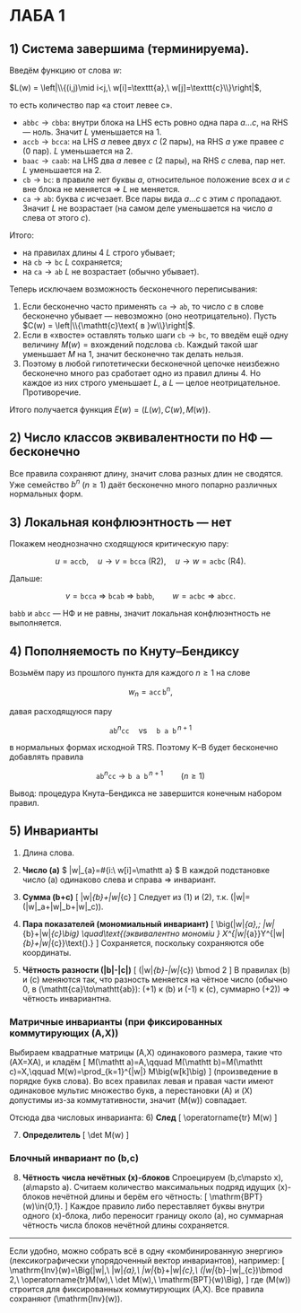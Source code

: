 # ЛАБА 1

## 1) Система завершима (терминируема).

Введём функцию от слова $w$:

$L(w) = \left|\\{(i,j)\mid i<j,\ w[i]=\texttt{a},\ w[j]=\texttt{c}\\}\right|$,

то есть количество пар «a стоит левее c».

* $\texttt{abbc} \to \texttt{cbba}$: внутри блока на LHS есть ровно одна пара $a\ldots c$, на RHS — ноль. Значит $L$ уменьшается на 1.
* $\texttt{accb} \to \texttt{bcca}$: на LHS $a$ левее двух $c$ (2 пары), на RHS $a$ уже правее $c$ (0 пар). $L$ уменьшается на 2.
* $\texttt{baac} \to \texttt{caab}$: на LHS два $a$ левее $c$ (2 пары), на RHS $c$ слева, пар нет. $L$ уменьшается на 2.
* $\texttt{cb} \to \texttt{bc}$: в правиле нет буквы $a$, относительное положение всех $a$ и $c$ вне блока не меняется ⇒ $L$ не меняется.
* $\texttt{ca} \to \texttt{ab}$: буква $c$ исчезает. Все пары вида $a\ldots c$ с этим $c$ пропадают. Значит $L$ не возрастает (на самом деле уменьшается на число $a$ слева от этого $c$).

Итого:

* на правилах длины 4 $L$ строго убывает;
* на $\texttt{cb}\to\texttt{bc}$ $L$ сохраняется;
* на $\texttt{ca}\to\texttt{ab}$ $L$ не возрастает (обычно убывает).

Теперь исключаем возможность бесконечного переписывания:

1. Если бесконечно часто применять $\texttt{ca}\to\texttt{ab}$, то число $c$ в слове бесконечно убывает — невозможно (оно неотрицательно). Пусть
   $C(w) = \left|\\{\mathtt{c}\text{ в }w\\}\right|$.
2. Если в «хвосте» оставлять только шаги $\texttt{cb}\to\texttt{bc}$, то введём ещё одну величину $M(w)=\text{вхождений подслова }\texttt{cb}$. Каждый такой шаг уменьшает $M$ на 1, значит бесконечно так делать нельзя.
3. Поэтому в любой гипотетически бесконечной цепочке неизбежно бесконечно много раз сработает одно из правил длины 4. Но каждое из них строго уменьшает $L$, а $L$ — целое неотрицательное. Противоречие.

Итого получается функция $E(w) = \big(L(w), C(w), M(w)\big)$.


## 2) Число классов эквивалентности по НФ — бесконечно

Все правила сохраняют длину, значит слова разных длин не сводятся. Уже семейство $b^n$ ($n\ge1$) даёт бесконечно много попарно различных нормальных форм.

## 3) Локальная конфлюэнтность — нет

Покажем неоднозначно сходящуюся критическую пару:

$$
u=\texttt{accb},\quad u\to v=\texttt{bcca}\ (\text{R2}),\quad u\to w=\texttt{acbc}\ (\text{R4}).
$$

Дальше:

$$
v=\texttt{bcca}\ \Rightarrow\ \texttt{bcab}\ \Rightarrow\ \texttt{babb},\qquad
w=\texttt{acbc}\ \Rightarrow\ \texttt{abcc}.
$$

$\texttt{babb}$ и $\texttt{abcc}$ — НФ и не равны, значит локальная конфлюэнтность не выполняется.

## 4) Пополняемость по Кнуту–Бендиксу

Возьмём пару из прошлого пункта для каждого $n\ge1$ на слове

$$
w_n=\texttt{acc}\,\texttt{b}^n,
$$

давая расходящуюся пару

$$
\texttt{ab}^n\texttt{cc}\quad\text{vs}\quad \texttt{b a b}^{\,n+1}
$$

в нормальных формах исходной TRS. Поэтому K–B будет бесконечно добавлять правила

$$ 
\texttt{ab}^n\texttt{cc}\ \to\ \texttt{b a b}^{\,n+1}\qquad(n\ge1)
$$


Вывод: процедура Кнута–Бендикса не завершится конечным набором правил.

## 5) Инварианты

1. Длина слова.

2. **Число (a)**
   $
   |w|_{a}=#{i:\ w[i]=\mathtt a}
   $
   В каждой подстановке число (a) одинаково слева и справа ⇒ инвариант.

3. **Сумма (b+c)**
   [
   |w|*{b}+|w|*{c}
   ]
   Следует из (1) и (2), т.к. (|w|=(|w|_a+|w|_b+|w|_c)).

4. **Пара показателей (мономиальный инвариант)**
   [
   \big(|w|*{a},; |w|*{b}+|w|*{c}\big)
   \quad\text{(эквивалентно мономiu } X^{|w|*{a}}Y^{|w|*{b}+|w|*{c}}\text{).}
   ]
   Сохраняется, поскольку сохраняются обе координаты.

5. **Чётность разности (|b|-|c|)**
   [
   (|w|*{b}-|w|*{c}) \bmod 2
   ]
   В правилах (b) и (c) меняются так, что разность меняется на чётное число (обычно 0, в (\mathtt{ca}\to\mathtt{ab}): (+1) к (b) и (-1) к (c), суммарно (+2)) ⇒ чётность инвариантна.

### Матричные инварианты (при фиксированных коммутирующих (A,X))

Выбираем квадратные матрицы (A,X) одинакового размера, такие что (AX=XA), и кладём
[
M(\mathtt a)=A,\qquad M(\mathtt b)=M(\mathtt c)=X,\qquad
M(w)=\prod_{k=1}^{|w|} M\big(w[k]\big)
]
(произведение в порядке букв слова).
Во всех правилах левая и правая части имеют одинаковое мультис множество букв, а перестановки (A) и (X) допустимы из-за коммутативности, значит (M(w)) совпадает.

Отсюда два числовых инварианта:
6) **След**
[
\operatorname{tr} M(w)
]

7. **Определитель**
   [
   \det M(w)
   ]

### Блочный инвариант по (b,c)

8. **Чётность числа нечётных (x)-блоков**
   Спроецируем (b,c\mapsto x), (a\mapsto a). Считаем количество максимальных подряд идущих (x)-блоков нечётной длины и берём его чётность:
   [
   \mathrm{BPT}(w)\in{0,1}.
   ]
   Каждое правило либо переставляет буквы внутри одного (x)-блока, либо переносит границу около (a), но суммарная чётность числа блоков нечётной длины сохраняется.

---

Если удобно, можно собрать всё в одну «комбинированную энергию» (лексикографически упорядоченный вектор инвариантов), например:
[
\mathrm{Inv}(w)=\Big(|w|,\ |w|*{a},\ |w|*{b}+|w|*{c},\ (|w|*{b}-|w|_{c})\bmod 2,\ \operatorname{tr}M(w),\ \det M(w),\ \mathrm{BPT}(w)\Big),
]
где (M(w)) строится для фиксированных коммутирующих (A,X).
Все правила сохраняют (\mathrm{Inv}(w)).



